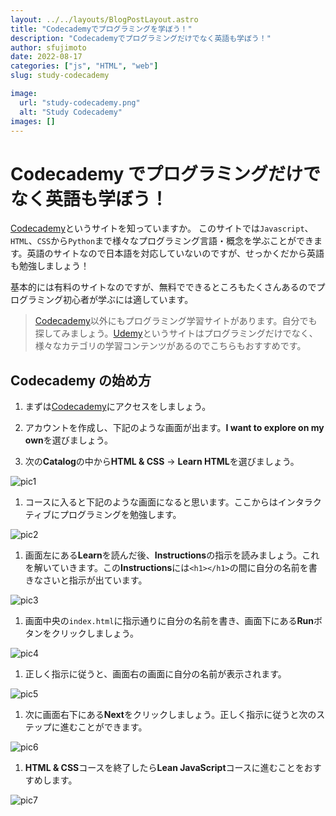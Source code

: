 ```yaml
---
layout: ../../layouts/BlogPostLayout.astro
title: "Codecademyでプログラミングを学ぼう！"
description: "Codecademyでプログラミングだけでなく英語も学ぼう！"
author: sfujimoto
date: 2022-08-17
categories: ["js", "HTML", "web"]
slug: study-codecademy

image:
  url: "study-codecademy.png"
  alt: "Study Codecademy"
images: []
---
```


# Codecademy でプログラミングだけでなく英語も学ぼう！

[Codecademy](https://www.codecademy.com/)というサイトを知っていますか。
このサイトでは`Javascript`、`HTML`、`CSS`から`Python`まで様々なプログラミング言語・概念を学ぶことができます。英語のサイトなので日本語を対応していないのですが、せっかくだから英語も勉強しましょう！

基本的には有料のサイトなのですが、無料でできるところもたくさんあるのでプログラミング初心者が学ぶには適しています。

> [Codecademy](https://www.codecademy.com/)以外にもプログラミング学習サイトがあります。自分でも探してみましょう。[Udemy](https://www.udemy.com/)というサイトはプログラミングだけでなく、様々なカテゴリの学習コンテンツがあるのでこちらもおすすめです。

## Codecademy の始め方

1. まずは[Codecademy](https://www.codecademy.com/)にアクセスをしましょう。

2. アカウントを作成し、下記のような画面が出ます。**I want to explore on my own**を選びましょう。

3. 次の**Catalog**の中から**HTML & CSS** → **Learn HTML**を選びましょう。

![pic1](codecademy-01.png)

1. コースに入ると下記のような画面になると思います。ここからはインタラクティブにプログラミングを勉強します。

![pic2](codecademy-02.png)

1. 画面左にある**Learn**を読んだ後、**Instructions**の指示を読みましょう。これを解いていきます。この**Instructions**には`<h1></h1>`の間に自分の名前を書きなさいと指示が出ています。

![pic3](codecademy-03.png)

1. 画面中央の`index.html`に指示通りに自分の名前を書き、画面下にある**Run**ボタンをクリックしましょう。

![pic4](codecademy-04.png)

1. 正しく指示に従うと、画面右の画面に自分の名前が表示されます。

![pic5](codecademy-05.png)

1. 次に画面右下にある**Next**をクリックしましょう。正しく指示に従うと次のステップに進むことができます。

![pic6](codecademy-06.png)

1. **HTML & CSS**コースを終了したら**Lean JavaScript**コースに進むことをおすすめします。

![pic7](codecademy-07.png)

